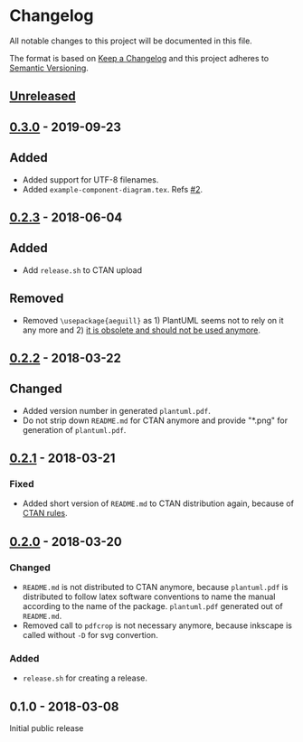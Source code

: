 # Changelog

All notable changes to this project will be documented in this file.

The format is based on [Keep a Changelog](http://keepachangelog.com/)
and this project adheres to [Semantic Versioning](http://semver.org/).

## [Unreleased]


## [0.3.0] - 2019-09-23

## Added

- Added support for UTF-8 filenames.
- Added `example-component-diagram.tex`. Refs [#2](https://github.com/latextemplates/plantuml/issues/9).

## [0.2.3] - 2018-06-04

## Added

- Add `release.sh` to CTAN upload

## Removed

- Removed `\usepackage{aeguill}` as 1) PlantUML seems not to rely on it any more and 2) [it is obsolete and should not be used anymore](https://tex.stackexchange.com/a/5901/9075).

## [0.2.2] - 2018-03-22

## Changed

- Added version number in generated `plantuml.pdf`.
- Do not strip down `README.md` for CTAN anymore and provide "*.png" for generation of `plantuml.pdf`.

## [0.2.1] - 2018-03-21

### Fixed

- Added short version of `README.md` to CTAN distribution again, because of [CTAN rules](https://mirror.informatik.hs-fulda.de/tex-archive/help/ctan/CTAN-upload-addendum.html#readme).

## [0.2.0] - 2018-03-20

### Changed

- `README.md` is not distributed to CTAN anymore, because `plantuml.pdf` is distributed to follow latex software conventions to name the manual according to the name of the package.
  `plantuml.pdf` generated out of `README.md`.
- Removed call to `pdfcrop` is not necessary anymore, because inkscape is called without `-D` for svg convertion.

### Added

- `release.sh` for creating a release.

## 0.1.0 - 2018-03-08

Initial public release

[unreleased]: https://github.com/latextemplates/plantuml/compare/0.3.0...HEAD
[0.3.0]: https://github.com/latextemplates/plantuml/compare/0.2.3...0.3.0
[0.2.3]: https://github.com/latextemplates/plantuml/compare/0.2.2...0.2.3
[0.2.2]: https://github.com/latextemplates/plantuml/compare/0.2.1...0.2.2
[0.2.1]: https://github.com/latextemplates/plantuml/compare/0.2.0...0.2.1
[0.2.0]: https://github.com/latextemplates/plantuml/compare/0.1.0...0.2.0
